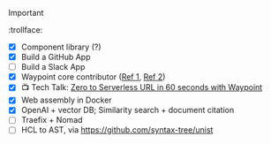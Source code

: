 <!-- Hi, I’m Kevin 🐑

Originally from the notorious town that is Palo Alto, I went to college for Jazz Performance at the New School for Jazz in New York. Making music never paid the bills but I luckily collided with the world of speciality coffee and worked as a barista.

Somewhere in the fray, I taught myself programming (If you want to hear more, we can grab a coffee :D), a friend dug my resume out of his workplace's garbage, and gave me a shot. A few years later, I'm happily thriving as a Web Engineer on the Digital Web Platform team at HashiCorp! (Checkout the new https://developer.hashicorp.com/waypoint/integrations page! — 🍻)

I work across the stack — frontends, CI/CD automation, backend API’s, persistence layers — but I have a particular interest in cloud platforms and tools of that nature.

Here is [my little corner of the internet](https://thekevinwang.com)
 -->
> [!IMPORTANT]
> :trollface:

- [x] Component library (?)
- [x] Build a GitHub App
- [ ] Build a Slack App
- [x] Waypoint core contributor ([Ref 1](https://thekevinwang.com/waypoint), [Ref 2](https://github.com/hashicorp/waypoint/pulls?q=is%3Apr+author%3Athiskevinwang))
- [x] 📺 Tech Talk: [Zero to Serverless URL in 60 seconds with Waypoint](https://www.youtube.com/watch?v=lbokrymoz4g)
- [x] Web assembly in Docker
- [x] OpenAI + vector DB; Similarity search + document citation
- [ ] Traefix + Nomad
- [ ] HCL to AST, via https://github.com/syntax-tree/unist
